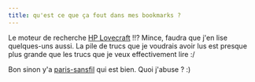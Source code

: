 ```yaml
---
title: qu'est ce que ça fout dans mes bookmarks ?
---
```


Le moteur de recherche [HP Lovecraft](http://www.cthuugle.com/) !!? Mince,
faudra que j'en lise quelques-uns aussi. La pile de trucs que je voudrais
avoir lus est presque plus grande que les trucs que je veux effectivement lire
:/

Bon sinon y'a [paris-sansfil](http://www.paris-sansfil.info) qui est bien.
Quoi j'abuse ? :)

